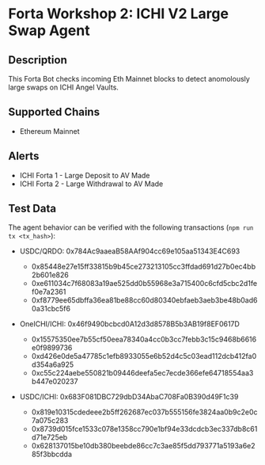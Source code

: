 # Forta Workshop 2: ICHI V2 Large Swap Agent

## Description

This Forta Bot checks incoming Eth Mainnet blocks to detect anomolously large swaps on ICHI Angel Vaults. 

## Supported Chains

- Ethereum Mainnet

## Alerts

- ICHI Forta 1 - Large Deposit to AV Made 
- ICHI Forta 2 - Large Withdrawal to AV Made


## Test Data

The agent behavior can be verified with the following transactions (`npm run tx <tx_hash>`):
    
- USDC/QRDO: 0x784Ac9aaeaB58AAf904cc69e105aa51343E4C693 

    - 0x85448e27e15ff33815b9b45ce273213105cc3ffdad691d27b0ec4bb2b601e826
    - 0xe611034c7f68083a19ae525dd0b55968e3a715400c6cfd5cbc2d1fef0e7a2361
    - 0xf8779ee65dbffa36ea81be88cc60d80340ebfaeb3aeb3be48b0ad60a31cbc5f6

- OneICHI/ICHI: 0x46f9490bcbcd0A12d3d8578B5b3AB19f8EF0617D

    - 0x15575350ee7b55cf50eea78340a4cc0b3cc7febb3c15c9468b6616e0f9899736
    - 0xd426e0de5a47785c1efb8933055e6b52d4c5c03ead112dcb412fa0d354a6a925
    - 0xc55c224aebe550821b09446deefa5ec7ecde366efe64718554aa3b447e020237

- USDC/ICHI: 0x683F081DBC729dbD34AbaC708Fa0B390d49F1c39

    - 0x819e10315cdedeee2b5ff262687ec037b555156fe3824aa0b9c2e0c7a075c283
    - 0x8739d015fce1533c078e1358cc790e1bf94e33dcdcb3ec337db8c61d71e725eb
    - 0x628137015be10db380beebde86cc7c3ae85f5dd793771a5193a6e285f3bbcdda